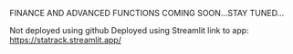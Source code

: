 FINANCE AND ADVANCED FUNCTIONS COMING SOON...STAY TUNED...


Not deployed using github
Deployed using Streamlit
link to app: https://statrack.streamlit.app/
